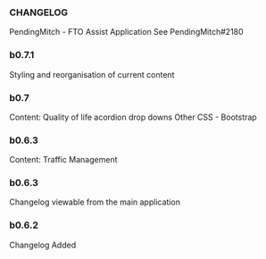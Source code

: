 ### CHANGELOG
PendingMitch - FTO Assist Application
See PendingMitch#2180

### b0.7.1
Styling and reorganisation of current content

### b0.7
Content: Quality of life acordion drop downs
Other CSS - Bootstrap

### b0.6.3
Content: Traffic Management

### b0.6.3
Changelog viewable from the main application

### b0.6.2
Changelog Added